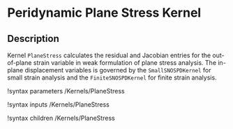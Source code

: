 # Peridynamic Plane Stress Kernel

## Description

Kernel `PlaneStress` calculates the residual and Jacobian entries for the out-of-plane strain variable in weak formulation of plane stress analysis. The in-plane displacement variables is governed by the `SmallSNOSPDKernel` for small strain analysis and the `FiniteSNOSPDKernel` for finite strain analysis.

!syntax parameters /Kernels/PlaneStress

!syntax inputs /Kernels/PlaneStress

!syntax children /Kernels/PlaneStress
